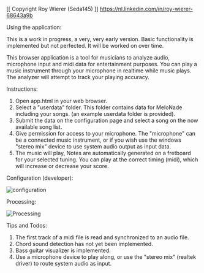 [[ Copyright Roy Wierer (Seda145) ]]
https://nl.linkedin.com/in/roy-wierer-68643a9b 


Using the application:

This is a work in progress, a very, very early version. Basic functionality is implemented but not perfected. It will be worked on over time. 

This browser application is a tool for musicians to analyze audio, microphone input and midi data for entertainment purposes.
You can play a music instrument through your microphone in realtime while music plays. The analyzer will attempt to track your playing accuracy.


Instructions:

1. Open app.html in your web browser.
2. Select a "userdata" folder. This folder contains data for MeloNade including your songs. (an example userdata folder is provided). 
3. Submit the data on the configuration page and select a song on the now available song list.
4. Give permission for access to your microphone. The "microphone" can be a connected music instrument, or if you wish use the windows "stereo mix" device to use system audio output as input data.
5. The music will play, Notes are automatically generated on a fretboard for your selected tuning. You can play at the correct timing (midi), which will increase or decrease your score.


Configuration (developer):

![configuration](https://github.com/Seda145/MeloNade/assets/30213433/bebc5cbd-76e3-48e4-bf61-67ea1165bae9)


Processing:

![Processing](https://github.com/Seda145/MeloNade/assets/30213433/14d9f841-241a-4ed6-b50d-d16acc660441)


Tips and Todos:

1. The first track of a midi file is read and synchronized to an audio file. 
2. Chord sound detection has not yet been implemented. 
3. Bass guitar visualizer is implemented.
4. Use a microphone device to play along, or use the "stereo mix" (realtek driver) to route system audio as input.